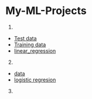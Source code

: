 # My-ML-Projects
1)
- [Test data](https://github.com/VarunSriTeja/My-ML-Projects/blob/main/Test%20data.xlsx)
- [Training data](https://github.com/VarunSriTeja/My-ML-Projects/blob/main/Training%20data.xlsx)
- [linear_regression](https://github.com/VarunSriTeja/My-ML-Projects/blob/main/Copy%20of%20linear_regression_week1.ipynb)
2)
- [data](https://github.com/VarunSriTeja/My-ML-Projects/blob/main/data.txt)
- [logistic regresion](https://github.com/VarunSriTeja/My-ML-Projects/blob/main/Copy%20of%20assignment_logistic_regression.ipynb)
3)
